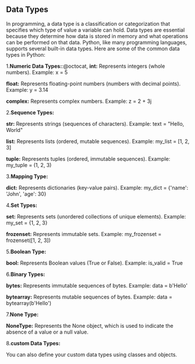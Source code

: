 ## Data Types
In programming, a data type is a classification or categorization that specifies which type of value a variable can hold. Data types are essential because they determine how data is stored in memory and what operations can be performed on that data. Python, like many programming languages, supports several built-in data types. Here are some of the common data types in Python:

1.**Numeric Data Types:**:@octocat,
  **int:** Represents integers (whole numbers). Example: x = 5

  **float:** Represents floating-point numbers (numbers with decimal points). Example: y = 3.14

  **complex:** Represents complex numbers. Example: z = 2 + 3j

2.**Sequence Types:**

  **str:** Represents strings (sequences of characters). Example: text = "Hello, World"

  **list:** Represents lists (ordered, mutable sequences). Example: my_list = [1, 2, 3]

  **tuple:** Represents tuples (ordered, immutable sequences). Example: my_tuple = (1, 2, 3)

3.**Mapping Type:**

  **dict:** Represents dictionaries (key-value pairs). Example: my_dict = {'name': 'John', 'age': 30}

4.**Set Types:**

  **set:** Represents sets (unordered collections of unique elements). Example: my_set = {1, 2, 3}

  **frozenset:** Represents immutable sets. Example: my_frozenset = frozenset([1, 2, 3])

5.**Boolean Type:**

  **bool:** Represents Boolean values (True or False). Example: is_valid = True

6.**Binary Types:**

  **bytes:** Represents immutable sequences of bytes. Example: data = b'Hello'

  **bytearray:** Represents mutable sequences of bytes. Example: data = bytearray(b'Hello')

7.**None Type:**

  **NoneType:** Represents the None object, which is used to indicate the absence of a value or a null value.

8.**custom Data Types:**

  You can also define your custom data types using classes and objects.
